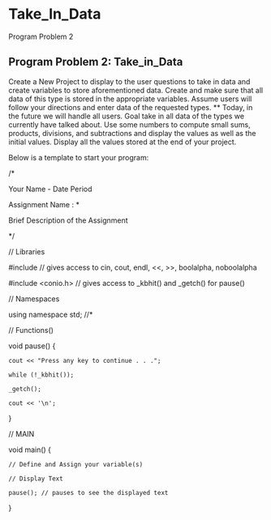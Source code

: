 # Take_In_Data
Program Problem 2

## Program Problem 2: Take_in_Data

Create a New Project to display to the user questions to take in data and create variables to store aforementioned data. Create and make sure that all data of this type is stored in the appropriate variables. Assume users will follow your directions and enter data of the requested types. ** Today, in the future we will handle all users. 
Goal take in all data of the types we currently have talked about. Use some numbers to compute small sums, products, divisions, and subtractions and display the values as well as the initial values. Display all the values stored at the end of your project. 

Below is a template to start your program:

/*

Your Name - Date Period 

Assignment Name : *

Brief Description of the Assignment

*/

// Libraries

#include <iostream> // gives access to cin, cout, endl, <<, >>, boolalpha, noboolalpha
	
#include <conio.h> // gives access to _kbhit() and _getch() for pause()

// Namespaces

using namespace std; //*

// Functions() 

void pause() {

	cout << "Press any key to continue . . .";
	
	while (!_kbhit());
	
	_getch();
	
	cout << '\n';	
	
}

// MAIN

void main() { 

	// Define and Assign your variable(s)

	// Display Text
	
	pause(); // pauses to see the displayed text
	
} 
